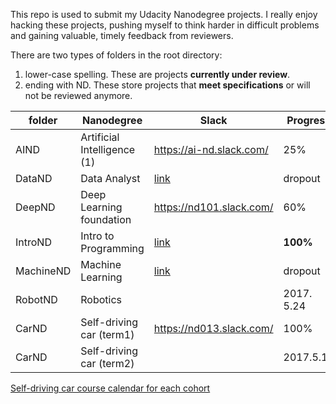 This repo is used to submit my Udacity Nanodegree projects. I really enjoy hacking these projects, pushing myself to think harder in difficult problems and gaining valuable, timely feedback from reviewers.

There are two types of folders in the root directory:

1. lower-case spelling. These are projects **currently under review**. 
2. ending with ND. These store projects that **meet specifications** or will not be reviewed anymore.

| folder    | Nanodegree                  | Slack                                    | Progress   |
| --------- | --------------------------- | ---------------------------------------- | ---------- |
| AIND      | Artificial Intelligence (1) | https://ai-nd.slack.com/                 | 25%        |
| DataND    | Data Analyst                | [link](https://udacitydatascience.slack.com) | dropout    |
| DeepND    | Deep Learning foundation    | https://nd101.slack.com/                 | 60%        |
| IntroND   | Intro to Programming        | [link](https://udacityipnd.slack.com/)   | **100%**   |
| MachineND | Machine Learning            | [link](https://mlnd-slack.udacity.com/)  | dropout    |
| RobotND   | Robotics                    |                                          | 2017. 5.24 |
| CarND     | Self-driving car (term1)    | https://nd013.slack.com/                 | 100%       |
| CarND     | Self-driving car (term2)    |                                          | 2017.5.11  |

[Self-driving car course calendar for each cohort](https://docs.google.com/spreadsheets/d/12ipd3BmKD5aaCaKOtuBsQ6Bh6yM7TQ99uO5SxxawoQo/edit#gid=0)


